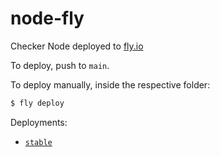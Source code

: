 # node-fly
Checker Node deployed to [fly.io](https://fly.io)

To deploy, push to `main`.

To deploy manually, inside the respective folder:

```bash
$ fly deploy
```

Deployments:
- [`stable`](https://fly.io/apps/core-fly)
<!--- [`experimental`](https://fly.io/apps/core-fly-experimental) (`$ station --experimental`)-->
